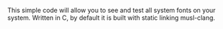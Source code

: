 This simple code will allow you to see and test all system fonts on your system. Written in C, by default it is built with static linking musl-clang.
